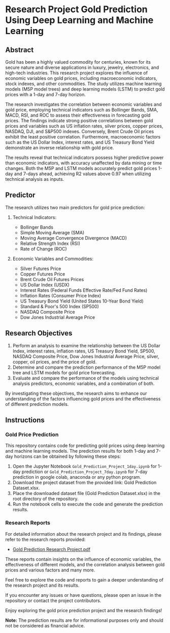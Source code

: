 # Research Project Gold Prediction Using Deep Learning and Machine Learning

## Abstract
Gold has been a highly valued commodity for centuries, known for its secure nature and diverse applications in luxury, jewelry, electronics, and high-tech industries. This research project explores the influence of economic variables on gold prices, including macroeconomic indicators, stock indexes, and other commodities. The study utilizes machine learning models (M5P model trees) and deep learning models (LSTM) to predict gold prices with a 1-day and 7-day horizon. 

The research investigates the correlation between economic variables and gold price, employing technical indicators such as Bollinger Bands, SMA, MACD, RSI, and ROC to assess their effectiveness in forecasting gold prices. The findings indicate strong positive correlations between gold prices and variables such as US inflation rates, silver prices, copper prices, NASDAQ, DJI, and S&P500 indexes. Conversely, Brent Crude Oil prices exhibit the least positive correlation. Furthermore, macroeconomic factors such as the US Dollar Index, interest rates, and US Treasury Bond Yield demonstrate an inverse relationship with gold price.

The results reveal that technical indicators possess higher predictive power than economic indicators, with accuracy unaffected by data mining or time changes. Both the M5P and LSTM models accurately predict gold prices 1-day and 7-days ahead, achieving R2 values above 0.97 when utilizing technical analysis as inputs.

## Predictor
The research utilizes two main predictors for gold price prediction:

1. Technical Indicators:
   - Bollinger Bands
   - Simple Moving Average (SMA)
   - Moving Average Convergence Divergence (MACD)
   - Relative Strength Index (RSI)
   - Rate of Change (ROC)

2. Economic Variables and Commodities:
   - Silver Futures Price
   - Copper Futures Price
   - Brent Crude Oil Futures Prices
   - US Dollar Index (USDX)
   - Interest Rates (Federal Funds Effective Rate/Fed Fund Rates)
   - Inflation Rates (Consumer Price Index)
   - US Treasury Bond Yield (United States 10-Year Bond Yield)
   - Standard & Poor's 500 Index (SP500)
   - NASDAQ Composite Price
   - Dow Jones Industrial Average Price

## Research Objectives
1. Perform an analysis to examine the relationship between the US Dollar Index, interest rates, inflation rates, US Treasury Bond Yield, SP500, NASDAQ Composite Price, Dow Jones Industrial Average Price, silver, copper, oil prices, and the price of gold.
2. Determine and compare the prediction performance of the M5P model tree and LSTM models for gold price forecasting.
3. Evaluate and compare the performance of the models using technical analysis predictors, economic variables, and a combination of both.

By investigating these objectives, the research aims to enhance our understanding of the factors influencing gold prices and the effectiveness of different prediction models.


## Instructions

### Gold Price Prediction

This repository contains code for predicting gold prices using deep learning and machine learning models. The prediction results for both 1-day and 7-day horizons can be obtained by following these steps:

 1. Open the Jupyter Notebook `Gold_Prediction_Project_1day.ipynb` for 1-day prediction or `Gold_Prediction_Project_7day.ipynb` for 7-day prediction in google colab, anaconda or any python program.
 2. Download the project dataset from the provided link: Gold Prediction Dataset.xlsx.
 3. Place the downloaded dataset file (Gold Prediction Dataset.xlsx) in the root directory of the repository.
 4. Run the notebook cells to execute the code and generate the prediction results.

### Research Reports

For detailed information about the research project and its findings, please refer to the research reports provided:

- [Gold Prediction Research Project.pdf](https://github.com/your-username/gold-prediction/blob/main/Gold%20Prediction%20Research%20Project.pdf)

These reports contain insights on the influence of economic variables, the effectiveness of different models, and the correlation analysis between gold prices and various factors and many more.

Feel free to explore the code and reports to gain a deeper understanding of the research project and its results.

If you encounter any issues or have questions, please open an issue in the repository or contact the project contributors.

Enjoy exploring the gold price prediction project and the research findings!

**Note:** The prediction results are for informational purposes only and should not be considered as financial advice.

